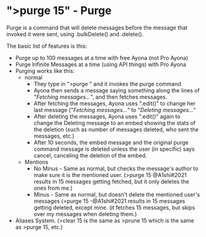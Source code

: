# ">purge 15" - Purge

Purge is a command that will delete messages before the message that invoked it were sent, using .bulkDelete() and .delete().

The basic list of features is this:
- Purge up to 100 messages at a time with free Ayona (not Pro Ayona)
- Purge Infinite Messages at a time (using API things) with Pro Ayona
- Purging works like this:
  - normal
    - They type in ">purge <number of messages>" and it invokes the purge command
    - Ayona then sends a message saying something along the lines of "_Fetching **<number of messages>** messages..._", and then fetches <number of messages> messages.
    - After fetching the messages, Ayona uses ".edit()" to change her last message ("_Fetching **<number of messages>** messages..._" to "_Deleting **<fetched messages.size>** messages..._"
    - After deleting the messages, Ayona uses ".edit()" again to change the Deleting message to an embed showing the stats of the deletion (such as number of messages deleted, who sent the messages, etc.)
    - After 10 seconds, the embed message and the original purge command message is deleted unless the user (in specific) says cancel, canceling the deletion of the embed.
  - Mentions
    - No Minus - Same as normal, but checks the message's author to make sure it is the mentioned user. (>purge 15 @A1shi#2021 results in 15 messages getting fetched, but it only deletes the ones from me.)
    - Minus - Same as normal, but doesn't delete the mentioned user's messages (>purge 15 -@A1shi#2021 results in 15 messages getting deleted, except mine. (it fetches 15 messages, but skips over my messages when deleting them.)
- Aliases System. (>clear 15 is the same as >prune 15 which is the same as >purge 15, etc.)
